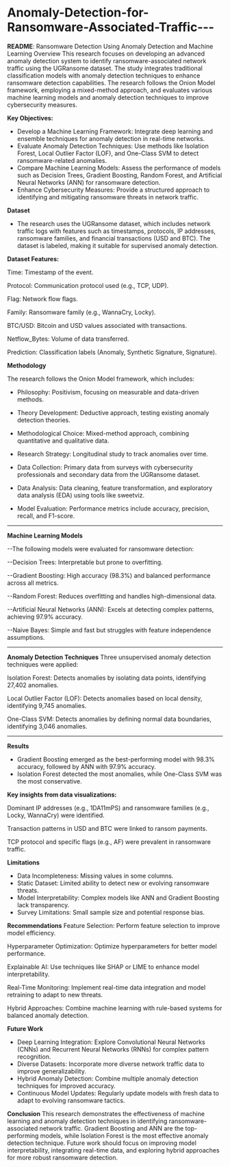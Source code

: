# Anomaly-Detection-for-Ransomware-Associated-Traffic---

**README**: Ransomware Detection Using Anomaly Detection and Machine Learning
Overview
This research focuses on developing an advanced anomaly detection system to identify ransomware-associated network traffic using the UGRansome dataset. The study integrates traditional classification models with anomaly detection techniques to enhance ransomware detection capabilities. The research follows the Onion Model framework, employing a mixed-method approach, and evaluates various machine learning models and anomaly detection techniques to improve cybersecurity measures.

**Key Objectives:**
- Develop a Machine Learning Framework: Integrate deep learning and ensemble techniques for anomaly detection in real-time networks.
- Evaluate Anomaly Detection Techniques: Use methods like Isolation Forest, Local Outlier Factor (LOF), and One-Class SVM to detect ransomware-related anomalies.
- Compare Machine Learning Models: Assess the performance of models such as Decision Trees, Gradient Boosting, Random Forest, and Artificial Neural Networks (ANN) for ransomware detection.
- Enhance Cybersecurity Measures: Provide a structured approach to identifying and mitigating ransomware threats in network traffic.

**Dataset**
- The research uses the UGRansome dataset, which includes network traffic logs with features such as timestamps, protocols, IP addresses, ransomware families, and financial transactions (USD and BTC). The dataset is labeled, making it suitable for supervised anomaly detection.

**Dataset Features:**

Time: Timestamp of the event.

Protocol: Communication protocol used (e.g., TCP, UDP).

Flag: Network flow flags.

Family: Ransomware family (e.g., WannaCry, Locky).

BTC/USD: Bitcoin and USD values associated with transactions.

Netflow_Bytes: Volume of data transferred.

Prediction: Classification labels (Anomaly, Synthetic Signature, Signature).

**Methodology**

The research follows the Onion Model framework, which includes:

- Philosophy: Positivism, focusing on measurable and data-driven methods.

- Theory Development: Deductive approach, testing existing anomaly detection theories.

- Methodological Choice: Mixed-method approach, combining quantitative and qualitative data.

- Research Strategy: Longitudinal study to track anomalies over time.

- Data Collection: Primary data from surveys with cybersecurity professionals and secondary data from the UGRansome dataset.

- Data Analysis: Data cleaning, feature transformation, and exploratory data analysis (EDA) using tools like sweetviz.

- Model Evaluation: Performance metrics include accuracy, precision, recall, and F1-score.

-------------------------------------------------------------------------------------------------------------------------
**Machine Learning Models**

--The following models were evaluated for ransomware detection:

--Decision Trees: Interpretable but prone to overfitting.

--Gradient Boosting: High accuracy (98.3%) and balanced performance across all metrics.

--Random Forest: Reduces overfitting and handles high-dimensional data.

--Artificial Neural Networks (ANN): Excels at detecting complex patterns, achieving 97.9% accuracy.

--Naive Bayes: Simple and fast but struggles with feature independence assumptions.

---------------------------------------------------------------------------------------------------------------------------
**Anomaly Detection Techniques**
Three unsupervised anomaly detection techniques were applied:

Isolation Forest: Detects anomalies by isolating data points, identifying 27,402 anomalies.

Local Outlier Factor (LOF): Detects anomalies based on local density, identifying 9,745 anomalies.

One-Class SVM: Detects anomalies by defining normal data boundaries, identifying 3,046 anomalies.

---------------------------------------------------------------------------------------------------------------------------
**Results**
- Gradient Boosting emerged as the best-performing model with 98.3% accuracy, followed by ANN with 97.9% accuracy.
- Isolation Forest detected the most anomalies, while One-Class SVM was the most conservative.

**Key insights from data visualizations:**

Dominant IP addresses (e.g., 1DA11mPS) and ransomware families (e.g., Locky, WannaCry) were identified.

Transaction patterns in USD and BTC were linked to ransom payments.

TCP protocol and specific flags (e.g., AF) were prevalent in ransomware traffic.

**Limitations**
- Data Incompleteness: Missing values in some columns.
- Static Dataset: Limited ability to detect new or evolving ransomware threats.
- Model Interpretability: Complex models like ANN and Gradient Boosting lack transparency.
- Survey Limitations: Small sample size and potential response bias.

**Recommendations**
Feature Selection: Perform feature selection to improve model efficiency.

Hyperparameter Optimization: Optimize hyperparameters for better model performance.

Explainable AI: Use techniques like SHAP or LIME to enhance model interpretability.

Real-Time Monitoring: Implement real-time data integration and model retraining to adapt to new threats.

Hybrid Approaches: Combine machine learning with rule-based systems for balanced anomaly detection.

**Future Work**
- Deep Learning Integration: Explore Convolutional Neural Networks (CNNs) and Recurrent Neural Networks (RNNs) for complex pattern recognition.
- Diverse Datasets: Incorporate more diverse network traffic data to improve generalizability.
- Hybrid Anomaly Detection: Combine multiple anomaly detection techniques for improved accuracy.
- Continuous Model Updates: Regularly update models with fresh data to adapt to evolving ransomware tactics.

**Conclusion**
This research demonstrates the effectiveness of machine learning and anomaly detection techniques in identifying ransomware-associated network traffic. Gradient Boosting and ANN are the top-performing models, while Isolation Forest is the most effective anomaly detection technique. Future work should focus on improving model interpretability, integrating real-time data, and exploring hybrid approaches for more robust ransomware detection.
